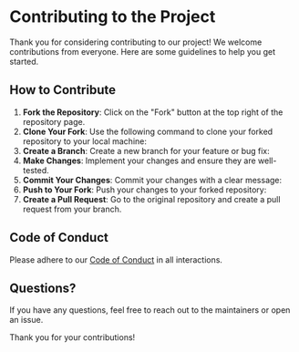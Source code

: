 # Contributing to the Project

Thank you for considering contributing to our project! We welcome contributions from everyone. Here are some guidelines to help you get started.

## How to Contribute

1. **Fork the Repository**: Click on the "Fork" button at the top right of the repository page.
2. **Clone Your Fork**: Use the following command to clone your forked repository to your local machine:
3. **Create a Branch**: Create a new branch for your feature or bug fix:
4. **Make Changes**: Implement your changes and ensure they are well-tested.
5. **Commit Your Changes**: Commit your changes with a clear message:
6. **Push to Your Fork**: Push your changes to your forked repository:
7. **Create a Pull Request**: Go to the original repository and create a pull request from your branch.

## Code of Conduct

Please adhere to our [Code of Conduct](CODE_OF_CONDUCT.md) in all interactions.

## Questions?

If you have any questions, feel free to reach out to the maintainers or open an issue.

Thank you for your contributions!
